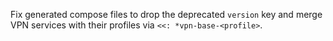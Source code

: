 Fix generated compose files to drop the deprecated `version` key and merge VPN services with their profiles via `<<: *vpn-base-<profile>`.
